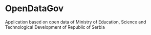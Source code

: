 # OpenDataGov
Application based on open data of  Ministry of Education, Science and Technological Development of Republic of Serbia 
